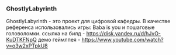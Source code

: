 ### GhostlyLabyrinth
  GhostlyLabyrinth - это проект для цифровой кафедры.
  В качестве референса использовались игры: Baba is you и пошаговые головоломки.
  ссылка на билд - https://disk.yandex.ru/d/hJvO-KuDTKFNpQ
  демо геймлпея - https://www.youtube.com/watch?v=o3w2xPTpkU8
